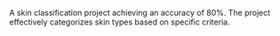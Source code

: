 A skin classification project achieving an accuracy of 80%. The project effectively categorizes skin types based on specific criteria.
